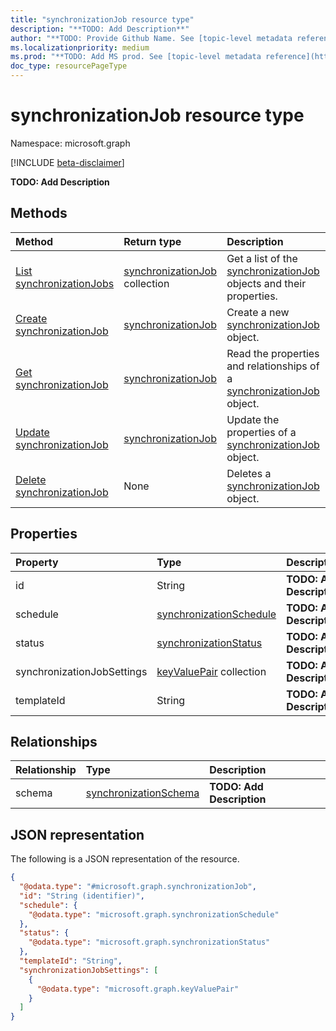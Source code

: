 ```yaml
---
title: "synchronizationJob resource type"
description: "**TODO: Add Description**"
author: "**TODO: Provide Github Name. See [topic-level metadata reference](https://msgo.azurewebsites.net/add/document/guidelines/metadata.html#topic-level-metadata)**"
ms.localizationpriority: medium
ms.prod: "**TODO: Add MS prod. See [topic-level metadata reference](https://msgo.azurewebsites.net/add/document/guidelines/metadata.html#topic-level-metadata)**"
doc_type: resourcePageType
---
```


# synchronizationJob resource type

Namespace: microsoft.graph

[!INCLUDE [beta-disclaimer](../../includes/beta-disclaimer.md)]

**TODO: Add Description**

## Methods
|Method|Return type|Description|
|:---|:---|:---|
|[List synchronizationJobs](../api/synchronization-synchronizationjob-list.md)|[synchronizationJob](../resources/synchronization-synchronizationjob.md) collection|Get a list of the [synchronizationJob](../resources/synchronization-synchronizationjob.md) objects and their properties.|
|[Create synchronizationJob](../api/synchronization-synchronization-post-jobs.md)|[synchronizationJob](../resources/synchronization-synchronizationjob.md)|Create a new [synchronizationJob](../resources/synchronization-synchronizationjob.md) object.|
|[Get synchronizationJob](../api/synchronization-synchronizationjob-get.md)|[synchronizationJob](../resources/synchronization-synchronizationjob.md)|Read the properties and relationships of a [synchronizationJob](../resources/synchronization-synchronizationjob.md) object.|
|[Update synchronizationJob](../api/synchronization-synchronizationjob-update.md)|[synchronizationJob](../resources/synchronization-synchronizationjob.md)|Update the properties of a [synchronizationJob](../resources/synchronization-synchronizationjob.md) object.|
|[Delete synchronizationJob](../api/synchronization-synchronizationjob-delete.md)|None|Deletes a [synchronizationJob](../resources/synchronization-synchronizationjob.md) object.|

## Properties
|Property|Type|Description|
|:---|:---|:---|
|id|String|**TODO: Add Description**|
|schedule|[synchronizationSchedule](../resources/synchronization-synchronizationschedule.md)|**TODO: Add Description**|
|status|[synchronizationStatus](../resources/synchronization-synchronizationstatus.md)|**TODO: Add Description**|
|synchronizationJobSettings|[keyValuePair](../resources/synchronization-keyvaluepair.md) collection|**TODO: Add Description**|
|templateId|String|**TODO: Add Description**|

## Relationships
|Relationship|Type|Description|
|:---|:---|:---|
|schema|[synchronizationSchema](../resources/synchronization-synchronizationschema.md)|**TODO: Add Description**|

## JSON representation
The following is a JSON representation of the resource.
<!-- {
  "blockType": "resource",
  "keyProperty": "id",
  "@odata.type": "microsoft.graph.synchronizationJob",
  "openType": false
}
-->
``` json
{
  "@odata.type": "#microsoft.graph.synchronizationJob",
  "id": "String (identifier)",
  "schedule": {
    "@odata.type": "microsoft.graph.synchronizationSchedule"
  },
  "status": {
    "@odata.type": "microsoft.graph.synchronizationStatus"
  },
  "templateId": "String",
  "synchronizationJobSettings": [
    {
      "@odata.type": "microsoft.graph.keyValuePair"
    }
  ]
}
```


